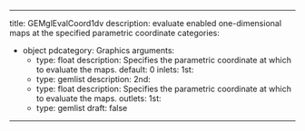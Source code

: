 
---
title: GEMglEvalCoord1dv
description: evaluate enabled one-dimensional maps at the specified parametric coordinate
categories:
  - object
pdcategory: Graphics
arguments:
    - type: float
      description: Specifies the parametric coordinate at which to evaluate the maps.
      default: 0
inlets:
  1st:
    - type: gemlist
      description:
  2nd:
    - type: float
      description: Specifies the parametric coordinate at which to evaluate the maps.
outlets:
  1st:
    - type: gemlist
draft: false
---

